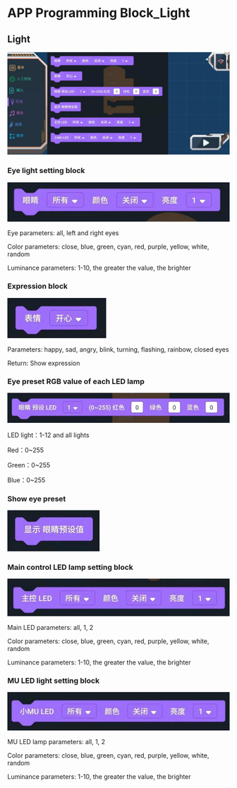 # APP Programming Block_Light

## Light

![](./images/MoonBot_APP_Light.jpg)

### Eye light setting block

![](./images/MoonBot_APP_Light0.jpg)

Eye parameters: all, left and right eyes

Color parameters: close, blue, green, cyan, red, purple, yellow, white, random

Luminance parameters: 1-10, the greater the value, the brighter

### Expression block

![](./images/MoonBot_APP_Light1.jpg)

Parameters: happy, sad, angry, blink, turning, flashing, rainbow, closed eyes

Return: Show expression

### Eye preset RGB value of each LED lamp

![](./images/MoonBot_APP_Light2.jpg)

LED light：1-12 and all lights

Red：0~255

Green：0~255

Blue：0~255

### Show eye preset

![](./images/MoonBot_APP_Light3.jpg)

### Main control LED lamp setting block

![](./images/MoonBot_APP_Light4.jpg)

Main LED parameters: all, 1, 2

Color parameters: close, blue, green, cyan, red, purple, yellow, white, random

Luminance parameters: 1-10, the greater the value, the brighter

### MU LED light setting block

![](./images/MoonBot_APP_Light5.jpg)

MU LED lamp parameters: all, 1, 2

Color parameters: close, blue, green, cyan, red, purple, yellow, white, random

Luminance parameters: 1-10, the greater the value, the brighter